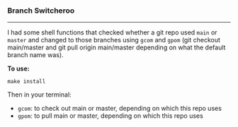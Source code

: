 ### Branch Switcheroo

---

I had some shell functions that checked whether a git repo used `main` or `master`
and changed to those branches using `gcom` and `gpom` (git checkout main/master and 
git pull origin main/master depending on what the default branch name was).


**To use:**

`make install`

Then in your terminal:
* `gcom`: to check out main or master, depending on which this repo uses
* `gpom`: to pull main or master, depending on which this repo uses

